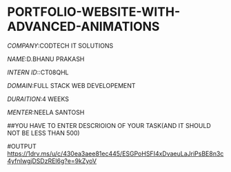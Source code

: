 # PORTFOLIO-WEBSITE-WITH-ADVANCED-ANIMATIONS

*COMPANY*:CODTECH IT SOLUTIONS

*NAME*:D.BHANU PRAKASH

*INTERN ID*::CT08QHL

*DOMAIN*:FULL STACK WEB DEVELOPEMENT

*DURAITION*:4 WEEKS

*MENTER*:NEELA SANTOSH

##YOU HAVE TO ENTER DESCRIOION OF YOUR TASK(AND IT SHOULD NOT BE LESS THAN 500)

#OUTPUT
https://1drv.ms/u/c/430ea3aee81ec445/ESGPoHSFI4xDvaeuLaJriPsBE8n3c4yfnIwgjDSDzREl6g?e=9kZyoV
